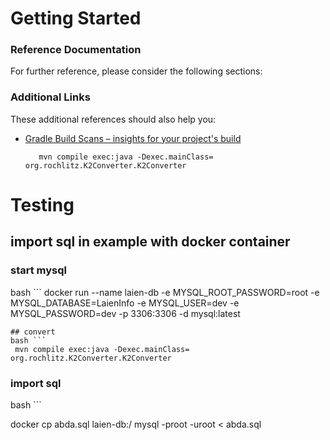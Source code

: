 # Getting Started

### Reference Documentation
For further reference, please consider the following sections:



### Additional Links
These additional references should also help you:

* [Gradle Build Scans – insights for your project's build](https://scans.gradle.com#gradle)

         mvn compile exec:java -Dexec.mainClass= org.rochlitz.K2Converter.K2Converter

# Testing

## import sql in example with docker container

### start mysql
bash ```
docker run --name laien-db -e MYSQL_ROOT_PASSWORD=root -e MYSQL_DATABASE=LaienInfo -e MYSQL_USER=dev -e MYSQL_PASSWORD=dev -p 3306:3306 -d mysql:latest
```
## convert 
bash ```
 mvn compile exec:java -Dexec.mainClass= org.rochlitz.K2Converter.K2Converter
```

### import sql
bash ```
 
docker cp abda.sql laien-db:/
mysql  -proot -uroot < abda.sql
```


